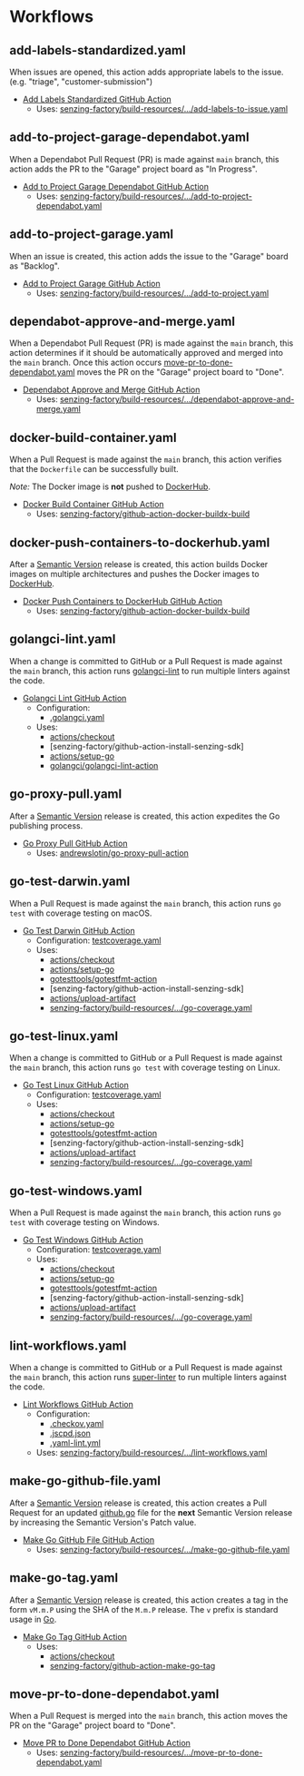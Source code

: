 # Workflows

## add-labels-standardized.yaml

When issues are opened,
this action adds appropriate labels to the issue.
(e.g. "triage", "customer-submission")

- [Add Labels Standardized GitHub Action]
  - Uses: [senzing-factory/build-resources/.../add-labels-to-issue.yaml]

## add-to-project-garage-dependabot.yaml

When a Dependabot Pull Request (PR) is made against `main` branch,
this action adds the PR to the "Garage" project board as "In Progress".

- [Add to Project Garage Dependabot GitHub Action]
  - Uses: [senzing-factory/build-resources/.../add-to-project-dependabot.yaml]

## add-to-project-garage.yaml

When an issue is created,
this action adds the issue to the "Garage" board as "Backlog".

- [Add to Project Garage GitHub Action]
  - Uses: [senzing-factory/build-resources/.../add-to-project.yaml]

## dependabot-approve-and-merge.yaml

When a Dependabot Pull Request (PR) is made against the `main` branch,
this action determines if it should be automatically approved and merged into the `main` branch.
Once this action occurs [move-pr-to-done-dependabot.yaml] moves the PR on the "Garage" project board to "Done".

- [Dependabot Approve and Merge GitHub Action]
  - Uses: [senzing-factory/build-resources/.../dependabot-approve-and-merge.yaml]

## docker-build-container.yaml

When a Pull Request is made against the `main` branch,
this action verifies that the `Dockerfile` can be successfully built.

_Note:_ The Docker image is **not** pushed to [DockerHub].

- [Docker Build Container GitHub Action]
  - Uses: [senzing-factory/github-action-docker-buildx-build]

## docker-push-containers-to-dockerhub.yaml

After a [Semantic Version] release is created,
this action builds Docker images on multiple architectures and pushes the Docker images to [DockerHub].

- [Docker Push Containers to DockerHub GitHub Action]
  - Uses: [senzing-factory/github-action-docker-buildx-build]

## golangci-lint.yaml

When a change is committed to GitHub or a Pull Request is made against the `main` branch,
this action runs [golangci-lint] to run multiple linters against the code.

- [Golangci Lint GitHub Action]
  - Configuration:
    - [.golangci.yaml]
  - Uses:
    - [actions/checkout]
    - [senzing-factory/github-action-install-senzing-sdk]
    - [actions/setup-go]
    - [golangci/golangci-lint-action]

## go-proxy-pull.yaml

After a [Semantic Version] release is created,
this action expedites the Go publishing process.

- [Go Proxy Pull GitHub Action]
  - Uses: [andrewslotin/go-proxy-pull-action]

## go-test-darwin.yaml

When a Pull Request is made against the `main` branch,
this action runs `go test` with coverage testing on macOS.

- [Go Test Darwin GitHub Action]
  - Configuration: [testcoverage.yaml]
  - Uses:
    - [actions/checkout]
    - [actions/setup-go]
    - [gotesttools/gotestfmt-action]
    - [senzing-factory/github-action-install-senzing-sdk]
    - [actions/upload-artifact]
    - [senzing-factory/build-resources/.../go-coverage.yaml]

## go-test-linux.yaml

When a change is committed to GitHub or a Pull Request is made against the `main` branch,
this action runs `go test` with coverage testing on Linux.

- [Go Test Linux GitHub Action]
  - Configuration: [testcoverage.yaml]
  - Uses:
    - [actions/checkout]
    - [actions/setup-go]
    - [gotesttools/gotestfmt-action]
    - [senzing-factory/github-action-install-senzing-sdk]
    - [actions/upload-artifact]
    - [senzing-factory/build-resources/.../go-coverage.yaml]

## go-test-windows.yaml

When a Pull Request is made against the `main` branch,
this action runs `go test` with coverage testing on Windows.

- [Go Test Windows GitHub Action]
  - Configuration: [testcoverage.yaml]
  - Uses:
    - [actions/checkout]
    - [actions/setup-go]
    - [gotesttools/gotestfmt-action]
    - [senzing-factory/github-action-install-senzing-sdk]
    - [actions/upload-artifact]
    - [senzing-factory/build-resources/.../go-coverage.yaml]

## lint-workflows.yaml

When a change is committed to GitHub or a Pull Request is made against the `main` branch,
this action runs [super-linter] to run multiple linters against the code.

- [Lint Workflows GitHub Action]
  - Configuration:
    - [.checkov.yaml]
    - [.jscpd.json]
    - [.yaml-lint.yml]
  - Uses: [senzing-factory/build-resources/.../lint-workflows.yaml]

## make-go-github-file.yaml

After a [Semantic Version] release is created,
this action creates a Pull Request for an updated [github.go] file
for the **next** Semantic Version release by increasing the Semantic Version's Patch value.

- [Make Go GitHub File GitHub Action]
  - Uses: [senzing-factory/build-resources/.../make-go-github-file.yaml]

## make-go-tag.yaml

After a [Semantic Version] release is created,
this action creates a tag in the form `vM.m.P` using the SHA of the `M.m.P` release.
The `v` prefix is standard usage in [Go].

- [Make Go Tag GitHub Action]
  - Uses:
    - [actions/checkout]
    - [senzing-factory/github-action-make-go-tag]

## move-pr-to-done-dependabot.yaml

When a Pull Request is merged into the `main` branch,
this action moves the PR on the "Garage" project board to "Done".

- [Move PR to Done Dependabot GitHub Action]
  - Uses: [senzing-factory/build-resources/.../move-pr-to-done-dependabot.yaml]

[.checkov.yaml]: ../linters/README.md#checkovyaml
[.golangci.yaml]: ../linters/README.md#golangciyaml
[.jscpd.json]: ../linters/README.md#jscpdjson
[.yaml-lint.yml]: ../linters/README.md#yaml-lintyml
[actions/checkout]: https://github.com/actions/checkout
[actions/setup-go]: https://github.com/actions/setup-go
[actions/upload-artifact]: https://github.com/actions/upload-artifact
[Add Labels Standardized GitHub Action]: add-labels-standardized.yaml
[Add to Project Garage Dependabot GitHub Action]: add-to-project-garage-dependabot.yaml
[Add to Project Garage GitHub Action]: add-to-project-garage.yaml
[andrewslotin/go-proxy-pull-action]: https://github.com/andrewslotin/go-proxy-pull-action
[Dependabot Approve and Merge GitHub Action]: dependabot-approve-and-merge.yaml
[Docker Build Container GitHub Action]: docker-build-container.yaml
[Docker Push Containers to DockerHub GitHub Action]: docker-push-containers-to-dockerhub.yaml
[DockerHub]: https://hub.docker.com/
[github.go]: ../../cmd/github.go
[Go Proxy Pull GitHub Action]: go-proxy-pull.yaml
[Go Test Darwin GitHub Action]: go-test-darwin.yaml
[Go Test Linux GitHub Action]: go-test-linux.yaml
[Go Test Windows GitHub Action]: go-test-windows.yaml
[Go]: https://go.dev/
[Golangci Lint GitHub Action]: golangci-lint.yaml
[golangci-lint]: https://github.com/golangci/golangci-lint
[golangci/golangci-lint-action]: https://github.com/golangci/golangci-lint-action
[gotesttools/gotestfmt-action]: https://github.com/gotesttools/gotestfmt-action
[Lint Workflows GitHub Action]: lint-workflows.yaml
[Make Go GitHub File GitHub Action]: make-go-github-file.yaml
[Make Go Tag GitHub Action]: make-go-tag.yaml
[Move PR to Done Dependabot GitHub Action]: move-pr-to-done-dependabot.yaml
[move-pr-to-done-dependabot.yaml]: move-pr-to-done-dependabotyaml
[Semantic Version]: https://semver.org/
[senzing-factory/build-resources/.../add-labels-to-issue.yaml]: https://github.com/senzing-factory/build-resources/blob/main/.github/workflows/add-labels-to-issue.yaml
[senzing-factory/build-resources/.../add-to-project-dependabot.yaml]: https://github.com/senzing-factory/build-resources/blob/main/.github/workflows/add-to-project-dependabot.yaml
[senzing-factory/build-resources/.../add-to-project.yaml]: https://github.com/senzing-factory/build-resources/blob/main/.github/workflows/add-to-project.yaml
[senzing-factory/build-resources/.../dependabot-approve-and-merge.yaml]: https://github.com/senzing-factory/build-resources/blob/main/.github/workflows/dependabot-approve-and-merge.yaml
[senzing-factory/build-resources/.../go-coverage.yaml]: https://github.com/senzing-factory/build-resources/blob/main/.github/workflows/go-coverage.yaml
[senzing-factory/build-resources/.../lint-workflows.yaml]: https://github.com/senzing-factory/build-resources/blob/main/.github/workflows/lint-workflows.yaml
[senzing-factory/build-resources/.../make-go-github-file.yaml]: https://github.com/senzing-factory/build-resources/blob/main/.github/workflows/make-go-github-file.yaml
[senzing-factory/build-resources/.../move-pr-to-done-dependabot.yaml]: https://github.com/senzing-factory/build-resources/blob/main/.github/workflows/move-pr-to-done-dependabot.yaml
[senzing-factory/github-action-docker-buildx-build]: https://github.com/senzing-factory/github-action-docker-buildx-build
[senzing-factory/github-action-install-senzing-api]: https://github.com/senzing-factory/github-action-install-senzing-api
[senzing-factory/github-action-make-go-tag]: https://github.com/senzing-factory/github-action-make-go-tag
[super-linter]: https://github.com/super-linter/super-linter
[testcoverage.yaml]: ../coverage/README.md#testcoverageyaml
